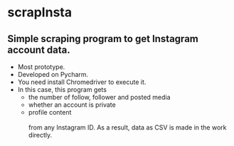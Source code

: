 # scrapInsta
## Simple scraping program to get Instagram account data.<br>
* Most prototype.<br>
* Developed on Pycharm.<br>
* You need install Chromedriver to execute it.<br>
* In this case, this program gets<br>
  * the number of follow, follower and posted media<br>
  * whether an account is private<br>
  * profile content
<br><br>from any Instagram ID. As a result, data as CSV is made in the work directly.
